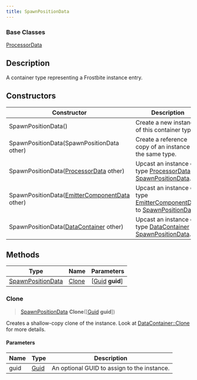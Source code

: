 ```yaml
---
title: SpawnPositionData
---
```

### Base Classes

[ProcessorData](ProcessorData)

## Description

A container type representing a Frostbite instance entry.

## Constructors

| Constructor                                                                  | Description                                                                                                               |
| ---------------------------------------------------------------------------- | ------------------------------------------------------------------------------------------------------------------------- |
| SpawnPositionData()                                                          | Create a new instance of this container type.                                                                             |
| SpawnPositionData(SpawnPositionData other)                                   | Create a reference copy of an instance of the same type.                                                                  |
| SpawnPositionData([ProcessorData](ProcessorData) other)                      | Upcast an instance of type [ProcessorData](ProcessorData) to [SpawnPositionData](SpawnPositionData).                      |
| SpawnPositionData([EmitterComponentData](EmitterComponentData) other)        | Upcast an instance of type [EmitterComponentData](EmitterComponentData) to [SpawnPositionData](SpawnPositionData).        |
| SpawnPositionData([DataContainer](/vext/ref/shared/class/datacontainer) other) | Upcast an instance of type [DataContainer](/vext/ref/shared/class/datacontainer) to [SpawnPositionData](SpawnPositionData). |

## Methods

| Type                                   | Name            | Parameters                                     |
| -------------------------------------- | --------------- | ---------------------------------------------- |
| [SpawnPositionData](SpawnPositionData) | [Clone](#clone) | \[[Guid](/vext/ref/shared/class/guid) **guid**\] |

### Clone

> [SpawnPositionData](SpawnPositionData) **Clone**(\[[Guid](/vext/ref/shared/class/guid) **guid**\])

Creates a shallow-copy clone of the instance. Look at [DataContainer::Clone](/vext/ref/shared/class/datacontainer#clone) for more details.

#### Parameters

| Name | Type         | Description                                 |
| ---- | ------------ | ------------------------------------------- |
| guid | [Guid](Guid) | An optional GUID to assign to the instance. |
